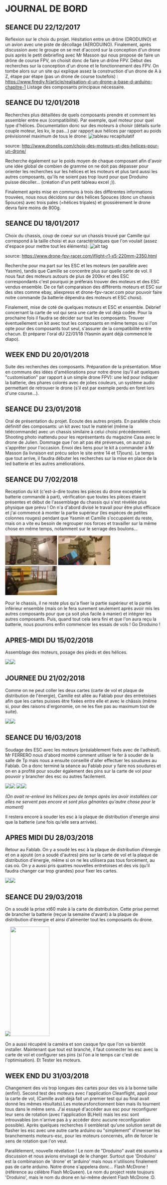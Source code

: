 # JOURNAL DE BORD 

## SEANCE DU 22/12/2017
Reflexion sur le choix du projet. Hésitation entre un drône (DRODUINO) et un avion avec une piste de décollage (AERODUINO). Finalement, 
après discussion avec le groupe on se met d'accord sur la conception d'un drone puis après le petit debriefing avec Mr Masson qui nous 
propose de faire un drône de course FPV, on choisit donc de faire un drône FPV. Début des recherches sur la conception d'un drone et le 
fonctionnement des FPV. On tombe alors sur un site qui explique assez la construction d'un drone de A à Z, étape par étape (pas un drone
de course toutefois) : https://www.firediy.fr/article/realisation-d-un-drone-a-base-d-arduino-chapitre-1
Listage des composants principaux nécessaire.

## SEANCE DU 12/01/2018
Recherches plus détaillées de quels composants prendre et comment les assembler entre eux (compatibilité). Par exemple, quel moteur pour 
quel type d'hélices. Documentation donc sur des moteurs à choisir (détails surle couple moteur, les kv, le pas...) par rapport aux hélices par rapport au poids prévisionnel maximum de tous le drone: 
![tableau recapitulatif](https://user-images.githubusercontent.com/34765769/35444846-13223814-02b0-11e8-8e38-c6e308306b24.PNG)

source: http://www.dronelis.com/choix-des-moteurs-et-des-helices-pour-un-drone/

Recherche également sur le poids moyen de chaque composant afin d'avoir une idée global de combien de gramme on ne doit pas dépasser pour 
orienter les recherches sur les hélices et les moteurs et plus tard aussi les autres composants, qu'ils ne soient pas trop lourd pour que 
Droduino puisse décoller... (création d'un petit tableau excel ;)). 

Finalement après mise en communs à trois des différentes informations trouvées, nous nous décidons sur des hélices 5pouces (donc un chassis
5pouces) avec trois pales (=hélices tripales) et grossièrement le drone devra faire moins de 800g.

## SEANCE DU 18/01/2017
Choix du chassis, coup de coeur sur un chassis trouvé par Camille qui correspond à la taille choisi et aux caractéristiques que l'on voulait (assez d'espace pour mettre tout les éléments):
![alt tag](https://user-images.githubusercontent.com/34765769/35444845-130c671e-02b0-11e8-815e-68201529b249.PNG)

source: https://www.drone-fpv-racer.com/iflight-r1-x5-220mm-2350.html

Recherche pour ma part sur les ESC et les moteurs (en parallèle avec Yasmin), tandis que Camille se concentre plus sur quelle carte de 
vol. Il nous faut des moteurs autours de plus de 200kv et des ESC correspondants c'est pourquoi je préferais trouver des moteurs et des 
ESC vendus ensemble. De ce fait comparaison des différents moteurs et ESC sur des sites comme ebay, aliexpress et drone-fpv-racer.com 
pour pouvoir faire notre commande (la batterie dépendra des moteurs et ESC choisi).

Finalement, mise de coté de quelques moteurs et ESC et ensemble. Débrief concernant la carte de vol qui sera une carte de vol déjà codée.
Pour la prochaine fois il faudra se décider sur tout les composants. Trouver éventuellement un kit avec tout les composants en même temps ou si l'on opte pour des composants tout seul, s'assurer de la compatibilité entre chacun. Et préparer l'oral dU 22/01/18 (Yasmin ayant déjà commencé le diapo).

## WEEK END DU 20/01/2018
Suite des recherches des composants. Préparation de la présentation. 
Mise en communs des idées d'améliorations pour notre drone (qu'il ait quelques "customisation" par rapport à un simple drone FPV): une
led pour indiquer la batterie, des phares colorés avec de jolies couleurs, un système audio permettant de retrouver le drone (s'il est
par exemple perdu en foret lors d'une course...).

## SEANCE DU 23/01/2018
Oral de présentation du projet. Ecoute des autres projets. En parallèle choix définitif des composants: un kit avec tout le matériel
(même la télécommande) avec un chassis similaire à celui choisi précédemment. Shooting photo inattendu pour les représentants du magazine Casa avec le drone de Julien. Dommage que l'on ait pas été prévenues, on aurait pu s'apprêter pour l'occasion. 
Envoi des liens pour le kit à commander à Mr Masson (la livraison est précu selon le site entre 14 et 17jours).
Le temps que tout arrive, il faudra débuter les recherches sur la mise en place de la led batterie et les autres améliorations.

## SEANCE DU 7/02/2018
Reception du kit (c'est-à-dire toutes les pièces du drone exceptée la batterie commandé à part), vérification que toutes les pièces étaient présentes et début de l'assemblage du chassis qui s'est révélée plus physique que prévu ! On n'a d'abord divisé le travail pour être plus efficace et j'ai commencé à monter la partie supérieur (les espèces de petites colonnes rouges) pendant que Yasmin et Camille s'occupaient du reste, mais on a vite eu besoin de regrouper nos forces et travailler sur la même chose en même temps, notamment sur le serrage des boulons...
<p><img src="https://github.com/Rizlenee/Droduino/blob/master/doc/montage1.JPG" width="33%"> <img src="https://github.com/Rizlenee/Droduino/blob/master/doc/montage2.JPG" width="33%"> <img src="https://github.com/Rizlenee/Droduino/blob/master/doc/montage3.JPG" width="33%"></p>
Pour le chassis, il ne reste plus qu'a fixer la partie supérieur et la partie inférieur ensemble (mais on le fera surement seulement après avoir mis les autres composants pour que ça soit plus facile à manier) et intégrer les autres composants. Puis, quand tout cela sera fini et que l'on aura reçu la batterie, nous pourrons enfin commencer les essais de vols !
Go Droduino !

## APRES-MIDI DU 15/02/2018
Assemblage des moteurs, posage des pieds et des hélices.
<p><img src="https://user-images.githubusercontent.com/34765769/38151115-34f63664-3462-11e8-9956-1a624f9994b2.png" width="50%"><img src="https://user-images.githubusercontent.com/34765769/38151235-be011d20-3462-11e8-8829-007fe61e9d9e.png" width="50%"></p>

## JOURNEE DU 21/02/2018
Comme on ne peut coller les deux cartes (carte de vol et plaque de distribution de l'énergie), Camille est allée au Fablab pour des entretoises afin que les cartes puisses être fixées entre elle et avec le châssis (même si, pour des raisons d'ergonomie, on ne les fixe pas au maximum tout de suite).
<p><img src="https://user-images.githubusercontent.com/34765769/38151835-30c9cecc-3465-11e8-8761-8c88ae11427f.png" width="50%"><img src="https://user-images.githubusercontent.com/34765769/38151823-24c99d50-3465-11e8-9fad-8cf6959da6cc.png" width="50%"></p>

## SEANCE DU 16/03/2018
Soudage des ESC avec les moteurs (préalablement fixés avec de l'adhésif). Mr FERRERO nous d'abord montré comment utiliser le fer à souder de la salle de Tp mais nous a ensuite conseillé d'aller effectuer les soudures au Fablab. On a donc terminé la séance au Fablab pour y faire nos soudures et on en a profité pour souder également des pins sur la carte de vol pour pouvoir y brancher des esc ou autres facilement.
<p><img src="https://user-images.githubusercontent.com/34765769/38151859-4480d7d0-3465-11e8-87b3-625beacd6584.png" width="24%"><img src="https://user-images.githubusercontent.com/34765769/38151864-468f1bc2-3465-11e8-9548-810819a12916.png" width="24%">
  <img src="https://user-images.githubusercontent.com/34765769/38154237-4b716350-3471-11e8-9370-2bda3cc80a21.png" width="24%" ><img src="https://user-images.githubusercontent.com/34765769/38338727-1408feb6-386b-11e8-8249-c765825eb2cc.jpg" width="24%"></p>
  <I>(On avait re-enlevé les hélices peu de temps après les avoir installées car elles ne servent pas encore et sont plus gênantes qu'autre chose pour le moment)</I>
  
  
Il restera encore à souder les esc à la plaque de distribution d'energie ainsi que la batterie (une fois qu'elle sera arrivée).

## APRES MIDI DU 28/03/2018
Retour au Fablab. On y a soudé les esc à la plaque de distribution d'énergie et on a ajouté (on a soudé d'autres) pins sur la carte de vol et la plaque de distribution d'énergie, même si on ne les utilisera pas tous forcément, au cas où. On y a aussi pris quatres nouvelles entretoises et des vis (qu'il faudra changer car trop grandes) pour fixer les cartes.
<p><img src="https://user-images.githubusercontent.com/34765769/38322900-0ed78ed2-383c-11e8-9bd8-6660b87bb412.jpg" width="50%"><img src="https://user-images.githubusercontent.com/34765769/38335934-67ce052e-3860-11e8-8017-b1cdd01d209c.jpg" width="50%"></p>



## SEANCE DU 29/03/2018
On a soudé la prise xt60 male à la carte de distribution. Cette prise permet de brancher la batterie (reçue la semaine d'avant) à la plaque de distribution d'énergie et ainsi d'alimenter tout les composants du drone.
<p><img src="https://user-images.githubusercontent.com/34765769/38336831-772221d8-3863-11e8-8d21-04378046296a.jpg" width="50%"><img src="https://user-images.githubusercontent.com/34765769/38336870-94fb0daa-3863-11e8-8390-e26cdd1933e5.jpg" width="50%" height="350px"></p>
On a aussi récupéré la caméra et son casque fpv que l'on va bientôt installer.
Maintenant que tout est branché, il faut connecter les esc avec la carte de vol et configurer ses pins (si l'on a le temps car c'est de l'optimisation). Et Tester les moteurs.

## WEEK END DU 31/03/2018
Changement des vis trop longues des cartes pour des vis à la bonne taille (enfin!). Second test des moteurs avec l'application Cleanflight, appli pour la carte de vol, (Camille avait déjà fait un premier test qui au final avait donné les mêmes résultats).Les moteursfonctionnent bien mais ils tournent tous dans le même sens. J'ai essayé d'accéder aux esc pour reconfigurer leur sens de rotation (avec l'application BLHeli) mais les esc sont introuvables (on n'arrive pas à y accéder donc aucune reconfiguration possible). Après quelques recherches il semblerait qu'une solution serait de flasher les esc avec une autre carte arduino ou "simplement" d'inverser les branchements moteurs-esc, pour les moteurs concernés, afin de forcer le sens de rotation que l'on veut.

Parallèlement, nouvelle révélation ! Le nom de "Droduino" avait été soumis a discussion et nous avions envisagé de le changer. Surtout que 'Droduino' est la combinaison de 'drone' et 'arduino' mais nous n'utilisons finalement pas de carte arduino. Notre drone s'appelera donc... Flash McDrone ! (référence au célèbre Flash McQueen). Le nom du project reste toujours 'Droduino', mais le nom du drone en lui-même devient Flash McDrone :D.
